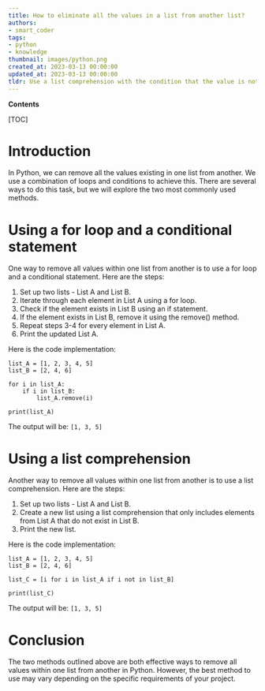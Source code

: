 ```yaml
---
title: How to eliminate all the values in a list from another list?
authors:
- smart_coder
tags:
- python
- knowledge
thumbnail: images/python.png
created_at: 2023-03-13 00:00:00
updated_at: 2023-03-13 00:00:00
tldr: Use a list comprehension with the condition that the value is not in the first list.
---
```


**Contents**

[TOC]

# Introduction
In Python, we can remove all the values existing in one list from another. We use a combination of loops and conditions to achieve this. There are several ways to do this task, but we will explore the two most commonly used methods.

# Using a for loop and a conditional statement
One way to remove all values within one list from another is to use a for loop and a conditional statement. Here are the steps:

1. Set up two lists - List A and List B.
2. Iterate through each element in List A using a for loop.
3. Check if the element exists in List B using an if statement.
4. If the element exists in List B, remove it using the remove() method.
5. Repeat steps 3-4 for every element in List A.
6. Print the updated List A.

Here is the code implementation:

```
list_A = [1, 2, 3, 4, 5]
list_B = [2, 4, 6]

for i in list_A:
    if i in list_B:
        list_A.remove(i)

print(list_A)
```

The output will be: `[1, 3, 5]`

# Using a list comprehension
Another way to remove all values within one list from another is to use a list comprehension. Here are the steps:

1. Set up two lists - List A and List B.
2. Create a new list using a list comprehension that only includes elements from List A that do not exist in List B.
3. Print the new list.

Here is the code implementation:

```
list_A = [1, 2, 3, 4, 5]
list_B = [2, 4, 6]

list_C = [i for i in list_A if i not in list_B]

print(list_C)
```

The output will be: `[1, 3, 5]`

# Conclusion
The two methods outlined above are both effective ways to remove all values within one list from another in Python. However, the best method to use may vary depending on the specific requirements of your project.
